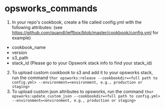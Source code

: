 # opsworks_commands

1. In your repo's cookbook, create a file called config.yml with the following attributes: (see https://github.com/quandl/jeffbox/blob/master/cookbook/config.yml for example)
- cookbook_name
- version
- s3_path
- stack_id (Please go to your Opswork stack info to find your stack_id)
2. To upload custom cookbook to s3 and add it to your opsworks stack, run the command `thor opsworks:release --cookbookdir=<full path to config.yml> --environment=<environment, e.g., production or staging>`
3. To upload custom json attributes to opsworks, run the command `thor opsworks:update_custom_json --cookbookdir=<full path to config.yml> --environment=<environment, e.g., production or staging>`
